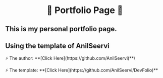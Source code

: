 <h1 align="center">🚀 Portfolio Page 🚀</h1>
<h2> This is my personal portfolio page. </h2>
<h2> Using the template of AnilSeervi </h2>
<p>⚡️ The author: **[Click Here](https://github.com/AnilSeervi)**\ </p>
<p>⚡️ The template: **[Click Here](https://github.com/AnilSeervi/DevFolio)** </p>
